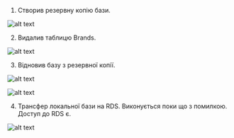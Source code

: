 1. Створив резервну копію бази.

![alt text](https://github.com/boikoserhii/DevOps_online_Lviv_2020Q3Q4/blob/master/m3/task3.2/task3.2_back_up.PNG)


2. Видалив таблицю Brands.

![alt text](https://github.com/boikoserhii/DevOps_online_Lviv_2020Q3Q4/blob/master/m3/task3.2/task3.2_drop_table.PNG)

3. Відновив базу з резервної копії.

![alt text](https://github.com/boikoserhii/DevOps_online_Lviv_2020Q3Q4/blob/master/m3/task3.2/task3.2_restore_db.PNG)

![alt text](https://github.com/boikoserhii/DevOps_online_Lviv_2020Q3Q4/blob/master/m3/task3.2/task3.2_restore_db_2.PNG)

4. Трансфер локальної бази на RDS. Виконується поки що з помилкою. Доступ до RDS є.

![alt text](https://github.com/boikoserhii/DevOps_online_Lviv_2020Q3Q4/blob/master/m3/task3.2/task3.2_RDS_error.PNG)
 
